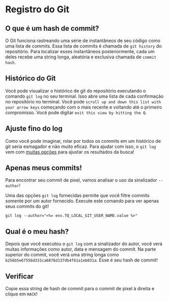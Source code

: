 # Registro do Git

## O que é um hash de commit?

O Git funciona rastreando uma série de instantâneos de seu código como uma lista de commits. Essa lista de commits é chamada de `git history` do repositório. Para localizar esses instantâneos posteriormente, cada um deles recebe uma string longa, aleatória e exclusiva chamada de `commit hash`.

## Histórico do Git

Você pode visualizar o histórico de git do repositório executando o comando `git log` no seu terminal. Isso abre uma lista de cada confirmação no repositório no terminal. Você pode `scroll up and down this list with your arrow keys` começando com o mais recente e voltando até o primeiro compromisso. Você pode digitar `exit this view by hitting the Q`.

## Ajuste fino do log

Como você pode imaginar, rolar por todos os commits em um histórico de git seria esmagador e não muito eficaz. Para ajudar com isso, o `git log` vem com [muitas opções](https://git-scm.com/docs/git-log) para ajustar os resultados da busca!

## Apenas meus commits!

Para encontrar seu commit de pixel, vamos analisar o uso da sinalizador `--author`!

Uma das opções `git log` fornecidas permite que você filtre commits somente por um autor fornecido. Execute este comando para ver apenas seus commits do git!

```
git log --author="<%= env.TQ_LOCAL_GIT_USER_NAME.value %>"
```

## Qual é o meu hash?

Depois que você executou o `git log` com a sinalizador do autor, você verá muitas informações como autor, data e mensagem do commit. Na parte superior do commit, você verá uma string longa como `b256b5e67556d331ca6876d137db4f61a1eb031a`. Esse é seu hash de commit!

## Verificar

Copie essa string de hash de commit para o commit de pixel à direita e clique em `HACK`!